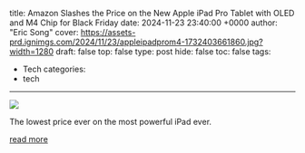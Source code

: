 title: Amazon Slashes the Price on the New Apple iPad Pro Tablet with OLED and M4 Chip for Black Friday
date: 2024-11-23 23:40:00 +0000
author: "Eric Song"
cover: https://assets-prd.ignimgs.com/2024/11/23/appleipadprom4-1732403661860.jpg?width=1280
draft: false
top: false
type: post
hide: false
toc: false
tags:
  - Tech
categories:
  - tech
---

![](https://assets-prd.ignimgs.com/2024/11/23/appleipadprom4-1732403661860.jpg?width=1280)

The lowest price ever on the most powerful iPad ever.

[read more](https://www.ign.com/articles/apple-ipad-pro-m4-black-friday-deal-2024)
